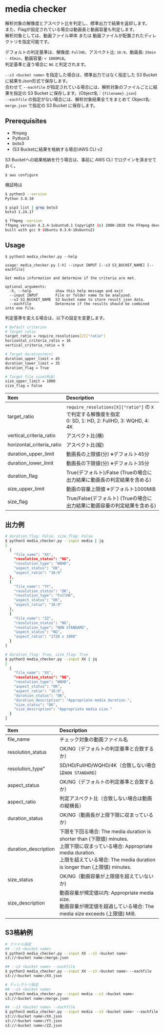 media checker <WIP>
=============

解析対象の解像度とアスペクト比を判定し、標準出力で結果を返却します。  
また、Flagが設定されている場合は動画長と動画容量も判定します。  
解析対象としては、動画ファイル単体 または 動画ファイルが配置されたディレクトリを指定可能です。

デフォルトの判定基準は、解像度: `FullHD`、アスペクト比: `16:9`、動画長: `35min - 45min`、動画容量: `< 1000MiB`。  
判定基準と違う場合に `NG` と判定されます。

`--s3 <bucket name>` を指定した場合は、標準出力ではなく指定した S3 Bucket に結果をJson形式で保存します。  
合わせて `--eachfile` が指定されている場合には、解析対象のファイルごとに結果を指定の S3 Bucket に保存します。(Object名：`{filename}.json`)  
`--eachfile` の指定がない場合には、解析対象結果全てをまとめて Object名: `merge.json` で指定の S3 Bucket に保存します。

## Prerequisites
- ffmpeg
- Python3
- boto3
- (S3 Bucketに結果を格納する場合)AWS CLI v2

S3 Bucketへの結果格納を行う場合は、事前に AWS CLI でログインを済ませておく。
```
$ aws configure
```

検証時は
```bash
$ python3 --version
Python 3.8.10

$ pip3 list | grep boto3
boto3 1.24.17

$ ffmpeg -version
ffmpeg version 4.2.4-1ubuntu0.1 Copyright (c) 2000-2020 the FFmpeg developers
built with gcc 9 (Ubuntu 9.3.0-10ubuntu2)
```

## Usage
```
$ python3 media_checker.py --help

usage: media_checker.py [-h] --input INPUT [--s3 S3_BUCKET_NAME] [--eachfile]

Get media information and determine if the criteria are met.

optional arguments:
  -h, --help           show this help message and exit
  --input INPUT        File or folder name to be analyzed.
  --s3 S3_BUCKET_NAME  S3 bucket name to store result json data.
  --eachfile           Determine if the results should be combined into one file.
```

判定基準を変える場合は、以下の設定を変更します。
```bash
# Default criterion
# Target ratio
target_ratio = require_resolutions[2]["ratio"]
horizontal_criteria_ratio = 16
vertical_criteria_ratio = 9

# Target duration(min)
duration_upper_limit = 45
duration_lower_limit = 35
duration_flag = True

# Target file size(MiB)
size_upper_limit = 1000
size_flag = False
```

| Item | Description |
| :--  | :--  |
| target_ratio | `require_resolutions[X]["ratio"]` の `X`で判定する解像度を指定<br/> 0: SD, 1: HD, 2: FullHD, 3:  WQHD, 4: 4K|
| vertical_criteria_ratio | アスペクト比(横) |
| horizontal_criteria_ratio | アスペクト比(縦) |
| duration_upper_limit | 動画長の上限値(分) ※デフォルト45分 |
| duration_lower_limit | 動画長の下限値(分) ※デフォルト35分 |
| duration_flag | True(デフォルト)/False (Trueの場合に出力結果に動画長の判定結果を含める) |
| size_upper_limit | 動画の容量上限値 ※デフォルト1000MiB |
| size_flag | True/False(デフォルト) (Trueの場合に出力結果に動画容量の判定結果を含める) |

## 出力例
```bash
# duration_flag: False, size_flag: False
$ python3 media_checker.py --input media | jq
[
  {
    "file_name": "XX",
    "resolution_status": "NG",
    "resolution_type": "WQHD",
    "aspect_status": "OK",
    "aspect_ratio": "16:9"
  },
  {
    "file_name": "YY",
    "resolution_status": "OK",
    "resolution_type": "FullHD",
    "aspect_status": "OK",
    "aspect_ratio": "16:9"
  },
  {
    "file_name": "ZZ",
    "resolution_status": "NG",
    "resolution_type": "NON STANDARD",
    "aspect_status": "NG",
    "aspect_ratio": "1728 x 1080"
  }
]

# duration_flag: True, size_flag: True
$ python3 media_checker.py --input XX | jq
[
  {
    "file_name": "XX",
    "resolution_status": "NG",
    "resolution_type": "WQHD",
    "aspect_status": "OK",
    "aspect_ratio": "16:9",
    "duration_status": "OK",
    "duration_description": "Appropriate media duration.",
    "size_status": "OK",
    "size_description": "Appropriate media size."
  }
]
```

| Item | Description |
| :--  | :--  |
| file_name | チェック対象の動画ファイル名 |
| resolution_status | OK/NG（デフォルトの判定基準と合致するか）|
| resolution_type" | SD/HD/FullHD/WQHD/4K（合致しない場合は`NON STANDARD`）|
| aspect_status | OK/NG（デフォルトの判定基準と合致するか）|
| aspect_ratio | 判定アスペクト比（合致しない場合は動画の縦横長）|
| duration_status | OK/NG（動画長が上限下限に収まっているか）|
| duration_description | 下限を下回る場合: The media duration is shorter than {下限値} minutes. <br>上限下限に収まっている場合: Appropriate media duration. <br>上限を超えている場合: The media duration is longer than {上限値} minutes. |
| size_status | OK/NG（動画容量が上限値を超えていないか) |
| size_description | 動画容量が規定値以内: Appropriate media size. <br>動画容量が規定値を超過している場合: The media size exceeds {上限値} MiB.|

## S3格納例
```bash
# ファイル指定
## --s3 <bucket name>
$ python3 media_checker.py --input XX --s3 <bucket name>
s3://<bucket name>/merge.json

## --s3 <bucket name> --eachfile
$ python3 media_checker.py --input XX --s3 <bucket name> --eachfile
s3://<bucket name>/XX.json

# ディレクトリ指定
## --s3 <bucket name>
$ python3 media_checker.py --input media --s3 <bucket name>
s3://<bucket name>/merge.json

## --s3 <bucket name> --eachfile
$ python3 media_checker.py --input media --s3 <bucket name> --eachfile
s3://<bucket name>/XX.json
s3://<bucket name>/YY.json
s3://<bucket name>/ZZ.json
```
